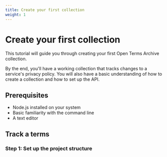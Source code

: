 ```yaml
---
title: Create your first collection
weight: 1
---
```


# Create your first collection

This tutorial will guide you through creating your first Open Terms Archive collection.

By the end, you'll have a working collection that tracks changes to a service's privacy policy. You will also have a basic understanding of how to create a collection and how to set up the API.

## Prerequisites

- Node.js installed on your system
- Basic familiarity with the command line
- A text editor

## Track a terms

### Step 1: Set up the project structure
